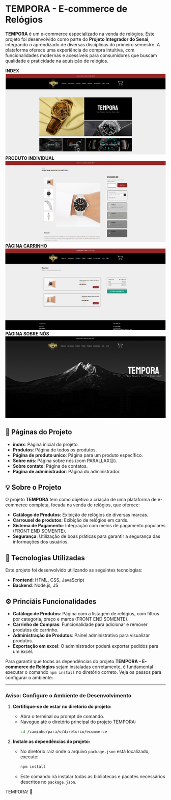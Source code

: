 # TEMPORA - E-commerce de Relógios

**TEMPORA** é um e-commerce especializado na venda de relógios. Este projeto foi desenvolvido como parte do **Projeto Integrador do Senai**, integrando o aprendizado de diversas disciplinas do primeiro semestre. A plataforma oferece uma experiência de compra intuitiva, com funcionalidades modernas e acessíveis para consumidores que buscam qualidade e praticidade na aquisição de relógios.

**INDEX**
![Imagem do Projeto](ecommerce/imagens/home.png)  <!-- Exemplo de imagem local -->
**PRODUTO INDIVIDUAL**
![Imagem do Projeto](ecommerce/imagens/Produto.png)  <!-- Exemplo de imagem local -->
**PÁGINA CARRINHO**
![Imagem do Projeto](ecommerce/imagens/carrinho.png)  <!-- Exemplo de imagem local -->
**PÁGINA SOBRE NÓS**
![Imagem do Projeto](ecommerce/imagens/fale_conosco.png)  <!-- Exemplo de imagem local -->

## 🎁 Páginas do Projeto
- **index**: Página inicial do projeto.
- **Produtos**: Página de todos os produtos.
- **Página de produto unico**: Página para um produto específico.
- **Sobre nós**: Página sobre nós (com PARALLAX😉).
- **Sobre contato**: Página de contatos.
- **Página de administrador**: Página do administrador.

## 💡 Sobre o Projeto

O projeto **TEMPORA** tem como objetivo a criação de uma plataforma de e-commerce completa, focada na venda de relógios, que oferece:

- **Catálogo de Produtos**: Exibição de relógios de diversas marcas.
- **Carrousel de produtos**: Exibição de relógios em cards.
- **Sistema de Pagamento**: Integração com meios de pagamento populares (FRONT END SOMENTE).
- **Segurança**: Utilização de boas práticas para garantir a segurança das informações dos usuários.



## 🚀 Tecnologias Utilizadas

Este projeto foi desenvolvido utilizando as seguintes tecnologias:

- **Frontend**: HTML, CSS, JavaScript
- **Backend**: Node.js, JS
  
## ⚙️ Princiáis Funcionalidades

- **Catálogo de Produtos**: Página com a listagem de relógios, com filtros por categoria, preço e marca (FRONT END SOMENTE).
- **Carrinho de Compras**: Funcionalidade para adicionar e remover produtos do carrinho.
- **Administração de Produtos**: Painel administrativo para visualizar produtos.
- **Exportação em excel**: O administrador poderá exportar pedidos para um excel.


Para garantir que todas as dependências do projeto **TEMPORA - E-commerce de Relógios** sejam instaladas corretamente, é fundamental executar o comando `npm install` no diretório correto. Veja os passos para configurar o ambiente:  

---

### **Aviso: Configure o Ambiente de Desenvolvimento**  

1. **Certifique-se de estar no diretório do projeto:**  
   - Abra o terminal ou prompt de comando.  
   - Navegue até o diretório principal do projeto TEMPORA:  
     ```bash
     cd /caminho/para/o/diretorio/ecommerce
     ```

2. **Instale as dependências do projeto:**  
   - No diretório raiz onde o arquivo `package.json` está localizado, execute:  
     ```bash
     npm install
     ```
   - Este comando irá instalar todas as bibliotecas e pacotes necessários descritos no `package.json`.

 TEMPORA! 🚀


